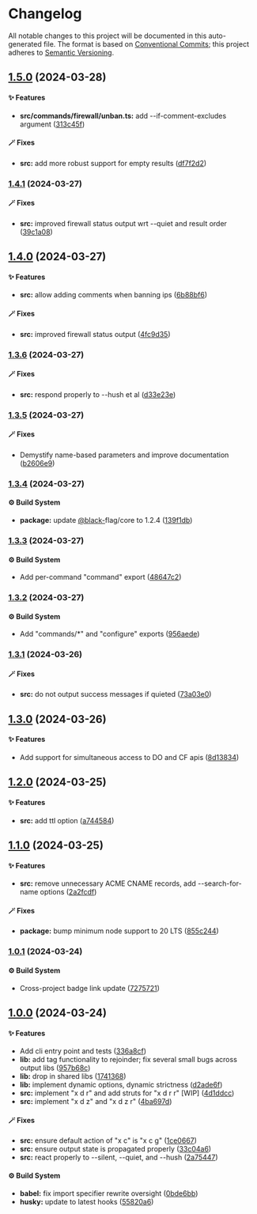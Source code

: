 # Changelog

All notable changes to this project will be documented in this auto-generated
file. The format is based on [Conventional Commits][1];
this project adheres to [Semantic Versioning][2].

## [1.5.0][3] (2024-03-28)

#### ✨ Features

- **src/commands/firewall/unban.ts:** add --if-comment-excludes argument ([313c45f][4])

#### 🪄 Fixes

- **src:** add more robust support for empty results ([df7f2d2][5])

### [1.4.1][6] (2024-03-27)

#### 🪄 Fixes

- **src:** improved firewall status output wrt --quiet and result order ([39c1a08][7])

## [1.4.0][8] (2024-03-27)

#### ✨ Features

- **src:** allow adding comments when banning ips ([6b88bf6][9])

#### 🪄 Fixes

- **src:** improved firewall status output ([4fc9d35][10])

### [1.3.6][11] (2024-03-27)

#### 🪄 Fixes

- **src:** respond properly to --hush et al ([d33e23e][12])

### [1.3.5][13] (2024-03-27)

#### 🪄 Fixes

- Demystify name-based parameters and improve documentation ([b2606e9][14])

### [1.3.4][15] (2024-03-27)

#### ⚙️ Build System

- **package:** update [@black-][16]flag/core to 1.2.4 ([139f1db][17])

### [1.3.3][18] (2024-03-27)

#### ⚙️ Build System

- Add per-command "command" export ([48647c2][19])

### [1.3.2][20] (2024-03-27)

#### ⚙️ Build System

- Add "commands/\*" and "configure" exports ([956aede][21])

### [1.3.1][22] (2024-03-26)

#### 🪄 Fixes

- **src:** do not output success messages if quieted ([73a03e0][23])

## [1.3.0][24] (2024-03-26)

#### ✨ Features

- Add support for simultaneous access to DO and CF apis ([8d13834][25])

## [1.2.0][26] (2024-03-25)

#### ✨ Features

- **src:** add ttl option ([a744584][27])

## [1.1.0][28] (2024-03-25)

#### ✨ Features

- **src:** remove unnecessary ACME CNAME records, add --search-for-name options ([2a2fcdf][29])

#### 🪄 Fixes

- **package:** bump minimum node support to 20 LTS ([855c244][30])

### [1.0.1][31] (2024-03-24)

#### ⚙️ Build System

- Cross-project badge link update ([7275721][32])

## [1.0.0][33] (2024-03-24)

#### ✨ Features

- Add cli entry point and tests ([336a8cf][34])
- **lib:** add tag functionality to rejoinder; fix several small bugs across output libs ([957b68c][35])
- **lib:** drop in shared libs ([1741368][36])
- **lib:** implement dynamic options, dynamic strictness ([d2ade6f][37])
- **src:** implement "x d r" and add struts for "x d r r" \[WIP] ([4d1ddcc][38])
- **src:** implement "x d z" and "x d z r" ([4ba697d][39])

#### 🪄 Fixes

- **src:** ensure default action of "x c" is "x c g" ([1ce0667][40])
- **src:** ensure output state is propagated properly ([33c04a6][41])
- **src:** react properly to --silent, --quiet, and --hush ([2a75447][42])

#### ⚙️ Build System

- **babel:** fix import specifier rewrite oversight ([0bde6bb][43])
- **husky:** update to latest hooks ([55820a6][44])

[1]: https://conventionalcommits.org
[2]: https://semver.org
[3]: https://github.com/Xunnamius/xunnctl/compare/v1.4.1...v1.5.0
[4]: https://github.com/Xunnamius/xunnctl/commit/313c45fbac9ea9b36fa20917a4458b0452b9913f
[5]: https://github.com/Xunnamius/xunnctl/commit/df7f2d21fef57e322efbf2975ccee70cb42ba3c2
[6]: https://github.com/Xunnamius/xunnctl/compare/v1.4.0...v1.4.1
[7]: https://github.com/Xunnamius/xunnctl/commit/39c1a08f2c089f52c61128e8a098e7701e912d7f
[8]: https://github.com/Xunnamius/xunnctl/compare/v1.3.6...v1.4.0
[9]: https://github.com/Xunnamius/xunnctl/commit/6b88bf6eb8cf22bdfe98c3fe8a3b0e96ca6fe13b
[10]: https://github.com/Xunnamius/xunnctl/commit/4fc9d35d8304754bc3db99064de8e00a416babb1
[11]: https://github.com/Xunnamius/xunnctl/compare/v1.3.5...v1.3.6
[12]: https://github.com/Xunnamius/xunnctl/commit/d33e23e1d6c659b3ba71ec93c3f4784e6a94ba47
[13]: https://github.com/Xunnamius/xunnctl/compare/v1.3.4...v1.3.5
[14]: https://github.com/Xunnamius/xunnctl/commit/b2606e9808f7f8f1b87efdcc8d5ee7edb905d06f
[15]: https://github.com/Xunnamius/xunnctl/compare/v1.3.3...v1.3.4
[16]: https://github.com/black-
[17]: https://github.com/Xunnamius/xunnctl/commit/139f1db135ea31782f9810c8476ce3a52832947f
[18]: https://github.com/Xunnamius/xunnctl/compare/v1.3.2...v1.3.3
[19]: https://github.com/Xunnamius/xunnctl/commit/48647c253e3b6babc1b69f501af99a73a58542bd
[20]: https://github.com/Xunnamius/xunnctl/compare/v1.3.1...v1.3.2
[21]: https://github.com/Xunnamius/xunnctl/commit/956aede83e0bf9b08b6f0fd5e09b1cc68fa45030
[22]: https://github.com/Xunnamius/xunnctl/compare/v1.3.0...v1.3.1
[23]: https://github.com/Xunnamius/xunnctl/commit/73a03e0f9551455216950b90425a47b95788681a
[24]: https://github.com/Xunnamius/xunnctl/compare/v1.2.0...v1.3.0
[25]: https://github.com/Xunnamius/xunnctl/commit/8d13834e72889aaaf3935e861a3c326b306e1e8b
[26]: https://github.com/Xunnamius/xunnctl/compare/v1.1.0...v1.2.0
[27]: https://github.com/Xunnamius/xunnctl/commit/a7445847ee35170b0345d17ff5c28d8e13bfe3f5
[28]: https://github.com/Xunnamius/xunnctl/compare/v1.0.1...v1.1.0
[29]: https://github.com/Xunnamius/xunnctl/commit/2a2fcdfb26b0e5bc21c5d607bdb5f09eb12031e4
[30]: https://github.com/Xunnamius/xunnctl/commit/855c2445b1f4c39895937e849e372aec5ad1416a
[31]: https://github.com/Xunnamius/xunnctl/compare/v1.0.0...v1.0.1
[32]: https://github.com/Xunnamius/xunnctl/commit/7275721d2c76c3580bd7474c367cddf9f6fb2b76
[33]: https://github.com/Xunnamius/xunnctl/compare/1741368d12017a3366d8f4f84ad3a97d8814f892...v1.0.0
[34]: https://github.com/Xunnamius/xunnctl/commit/336a8cf9914bcf207b8530c3597c9a0c97ba2e6c
[35]: https://github.com/Xunnamius/xunnctl/commit/957b68c756a696f3c5856508ca1d9791c77e6e96
[36]: https://github.com/Xunnamius/xunnctl/commit/1741368d12017a3366d8f4f84ad3a97d8814f892
[37]: https://github.com/Xunnamius/xunnctl/commit/d2ade6fd093589b4add43c453e2ccd2d996ba264
[38]: https://github.com/Xunnamius/xunnctl/commit/4d1ddcc73f0c9932daec7a7ad8df92ede50770b2
[39]: https://github.com/Xunnamius/xunnctl/commit/4ba697d417cb97f097f29722bee10564a2e28679
[40]: https://github.com/Xunnamius/xunnctl/commit/1ce06679cd485cbe6bba55151f6b3abbe290047f
[41]: https://github.com/Xunnamius/xunnctl/commit/33c04a62a26f088395322f460e0139338ad5eb0e
[42]: https://github.com/Xunnamius/xunnctl/commit/2a754470b266a5b09fa0d0d2b426d51f2e34a831
[43]: https://github.com/Xunnamius/xunnctl/commit/0bde6bb01025b7eb4ffa2e65c99da53158ffb166
[44]: https://github.com/Xunnamius/xunnctl/commit/55820a6b9f3699c53b5f2bd972f4d86a7efa951d
